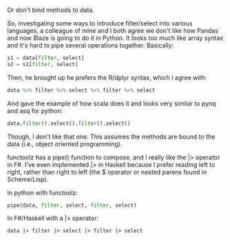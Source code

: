 Or don't bind methods to data.

So, investigating some ways to introduce filter/select into various
languages, a colleague of mine and I both agree we don't like how 
Pandas and now Blaze is going to do it in Python. 
It looks too much like array syntax and it's hard to pipe several 
operations together. Basically:

```python
s1 = data[filter, select]
s2 = s1[filter, select]
```

Then, he brought up he prefers the R/dplyr syntax, which I agree with:

```R
data %>% filter %>% select %>% filter %>% select
```

And gave the example of how scala does it and looks very similar
to pynq and asq for python:

```python
data.filter().select().filter().select()
```

Though, I don't like that one. This assumes the methods are bound to
the data (i.e., object oriented programming).

functoolz has a pipe() function to compose, and I really like the |>
operator in F#. I've even implemented |> in Haskell because I prefer
reading left to right, rather than right to left (the $ operator
or nested parens found in Scheme/Lisp).

In python with functoolz:
```python
pipe(data, filter, select, filter, select)
```

In F#/Haskell with a |> operator:
```
data |> filter |> select |> filter |> select
```

